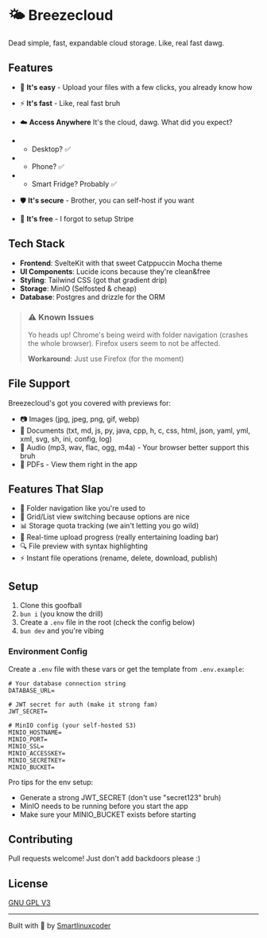 # 🌤️ Breezecloud

Dead simple, fast, expandable cloud storage. Like, real fast dawg.

## Features

- 🚀 **It's easy** - Upload your files with a few clicks, you already know how
- ⚡ **It's fast** - Like, real fast bruh
- ☁️ **Access Anywhere** It's the cloud, dawg. What did you expect?
- - Desktop? ✅
- - Phone? ✅
- - Smart Fridge? Probably ✅

- 🛡️ **It's secure** - Brother, you can self-host if you want
- 💸 **It's free** - I forgot to setup Stripe

## Tech Stack

- **Frontend**: SvelteKit with that sweet Catppuccin Mocha theme
- **UI Components**: Lucide icons because they're clean&free
- **Styling**: Tailwind CSS (got that gradient drip)
- **Storage**: MinIO (Selfosted & cheap)
- **Database**: Postgres and drizzle for the ORM


> ### ⚠️ Known Issues
> 
> Yo heads up! Chrome's being weird with folder navigation (crashes the whole browser).
> Firefox users seem to not be affected.
> 
> **Workaround**: Just use Firefox (for the moment)

## File Support

Breezecloud's got you covered with previews for:
- 📷 Images (jpg, jpeg, png, gif, webp)
- 📄 Documents (txt, md, js, py, java, cpp, h, c, css, html, json, yaml, yml, xml, svg, sh, ini, config, log)
- 🎵 Audio (mp3, wav, flac, ogg, m4a) - Your browser better support this bruh
- 📑 PDFs - View them right in the app

## Features That Slap

- 📁 Folder navigation like you're used to
- 🎨 Grid/List view switching because options are nice
- 📊 Storage quota tracking (we ain't letting you go wild)
- 🔄 Real-time upload progress (really entertaining loading bar)
- 🔍 File preview with syntax highlighting
- ⚡ Instant file operations (rename, delete, download, publish)

## Setup

1. Clone this goofball
2. `bun i` (you know the drill)
3. Create a `.env` file in the root (check the config below)
4. `bun dev` and you're vibing

### Environment Config

Create a `.env` file with these vars or get the template from `.env.example`:

```env
# Your database connection string
DATABASE_URL=

# JWT secret for auth (make it strong fam)
JWT_SECRET=

# MinIO config (your self-hosted S3)
MINIO_HOSTNAME=
MINIO_PORT=
MINIO_SSL=
MINIO_ACCESSKEY=
MINIO_SECRETKEY=
MINIO_BUCKET=
```

Pro tips for the env setup:
- Generate a strong JWT_SECRET (don't use "secret123" bruh)
- MinIO needs to be running before you start the app
- Make sure your MINIO_BUCKET exists before starting

## Contributing

Pull requests welcome! Just don't add backdoors please :)

## License

[GNU GPL V3](LICENSE)

---

Built with 💙 by [Smartlinuxcoder](https://github.com/smartlinuxcoder)